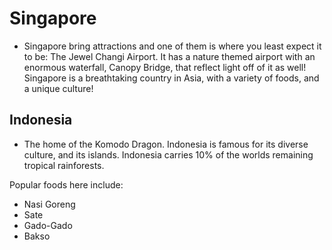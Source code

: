 # Singapore

- Singapore bring attractions and one of them is where you least expect it to be: The Jewel Changi Airport. It has a nature themed airport with an enormous waterfall, Canopy Bridge, that reflect light off of it as well! Singapore is a breathtaking country in Asia, with a variety of foods, and a unique culture! 


## Indonesia 

- The home of the Komodo Dragon. Indonesia is famous for its diverse culture, and its islands. Indonesia carries 10% of the worlds remaining tropical rainforests. 

Popular foods here include:
- Nasi Goreng
- Sate
- Gado-Gado
- Bakso

